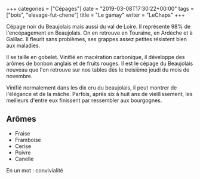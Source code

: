 +++
categories = ["Cépages"]
date = "2019-03-08T17:30:22+00:00"
tags = ["bois", "elevage-fut-chene"] 
title = "Le gamay"
writer = "LeChaps"
+++

Cépage noir du Beaujolais mais aussi du val de Loire. Il représente 98% de l'encépagement en Beaujolais. On en retrouve en Touraine, en Ardèche et à Gaillac. Il fleurit sans problèmes, ses grappes assez petites résistent bien aux maladies.  

Il se taille en gobelet. Vinifié en macération carbonique, il développe des arômes de bonbon anglais et de fruits rouges. Il est le cépage du Beaujolais nouveau que l'on retrouve sur nos tables dès le troisième jeudi du mois de novembre.  

Vinifié normalement dans les dix cru du beaujolais, il peut montrer de l'élégance et de la mâche. Parfois, après six à huit ans de vieillissement, les meilleurs d'entre eux finissent par ressembler aux bourgognes.

## Arômes

* Fraise
* Framboise
* Cerise
* Poivre
* Canelle

En un mot : convivialité
